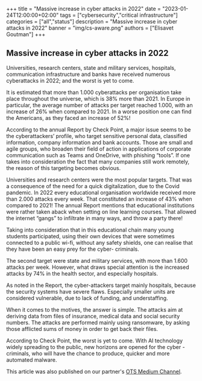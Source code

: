 +++
title = "Massive increase in cyber attacks in 2022"
date = "2023-01-24T12:00:00+02:00"
tags = ["cybersecurity","critical infrastructure"]
categories = ["all","status"]
description = "Massive increase in cyber attacks in 2022"
banner = "img/cs-aware.png"
authors = ["Elisavet Goutman"]
+++

## Massive increase in cyber attacks in 2022


Universities, research centers, state and military services, hospitals, communication infrastructure and banks have received numerous cyberattacks in 2022; and the worst is yet to come.

It is estimated that more than 1.000 cyberattacks per organisation take place throughout the universe, which is 38% more than 2021. In Europe in particular, the average number of attacks per target reached 1.000, with an increase of 26% when compared to 2021. In a worse position one can find the Americans, as they faced an increase of 52%!

According to the annual Report by Check Point, a major issue seems to be the cyberattackers’ profile, who target sensitive personal data, classified information, company information and bank accounts. Those are small and agile groups, who broaden their field of action in applications of corporate communication such as Teams and OneDrive, with phishing “tools”. If one takes into consideration the fact that many companies still work remotely, the reason of this targeting becomes obvious.

Universities and research centers were the most popular targets. That was a consequence of the need for a quick digitalization, due to the Covid pandemic. In 2022 every educational organisation worldwide received more than 2.000 attacks every week. That constituted an increase of 43% when compared to 2021! The annual Report mentions that educational institutions were rather taken aback when setting on line learning courses. That allowed the internet “gangs” to infiltrate in many ways, and throw a party there!

Taking into consideration that in this educational chain many young students participated, using their own devices that were sometimes connected to a public wi-fi, without any safety shields, one can realise that they have been an easy prey for the cyber- criminals.

The second target were state and military services, with more than 1.600 attacks per week. However, what draws special attention is the increased attacks by 74% in the health sector, and especially hospitals.

As noted in the Report, the cyber-attackers target mainly hospitals, because the security systems have severe flaws. Especially smaller units are considered vulnerable, due to lack of funding, and understaffing.

When it comes to the motives, the answer is simple. The attacks aim at deriving data from files of insurance, medical data and social security numbers. The attacks are performed mainly using ransomware, by asking those afflicted sums of money in order to get back their files.

According to Check Point, the worst is yet to come. With AI technology widely spreading to the public, new horizons are opened for the cyber -criminals, who will have the chance to produce, quicker and more automated malware.

This article was also published on our partner's [OTS Medium Channel](https://ots-sa.medium.com/massive-increase-in-cyber-attacks-in-2022-a20026a7f1d5).
